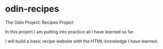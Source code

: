# odin-recipes

The Odin Project: Recipes Project

In this project I am putting into practice all I have learned so far

I will build a basic recipe website with the HTML knowledge I have learned.
